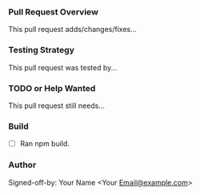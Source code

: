 ### Pull Request Overview

This pull request adds/changes/fixes...


### Testing Strategy

This pull request was tested by...


### TODO or Help Wanted

This pull request still needs...


### Build

- [ ] Ran npm build.

### Author

Signed-off-by: Your Name <Your Email@example.com>